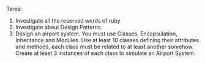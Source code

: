Tarea:
1. Investigate all the reserved words of ruby
2. Investigate about Design Patterns
3. Design an airport system. You must use Classes, Encapsulation, Inheritance and Modules. Use at least 10 classes defining their attributes and methods, each class must be related to at least another somehow. Create at least 3 instances of each class to simulate an Airport System.
